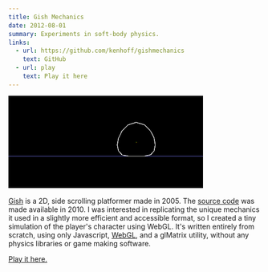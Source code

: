 ```yaml
---
title: Gish Mechanics
date: 2012-08-01
summary: Experiments in soft-body physics.
links:
  - url: https://github.com/kenhoff/gishmechanics
    text: GitHub
  - url: play
    text: Play it here
---
```


![Screenshot from "Gish Mechanics"](gish_screen.png)

[Gish](http://www.chroniclogic.com/gish.htm) is a 2D, side scrolling platformer made in 2005. The [source code](http://crypticsea.blogspot.com/2010/05/gish-open-source.html) was made available in 2010. I was interested in replicating the unique mechanics it used in a slightly more efficient and accessible format, so I created a tiny simulation of the player's character using WebGL. It's written entirely from scratch, using only Javascript, [WebGL](http://www.khronos.org/webgl/), and a glMatrix utility, without any physics libraries or game making software.

[Play it here.](play)
